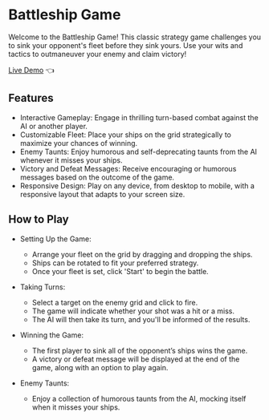# Battleship Game

Welcome to the Battleship Game! This classic strategy game challenges you to sink your opponent's fleet before they sink yours. Use your wits and tactics to outmaneuver your enemy and claim victory!

<p dir="auto">
  <a href="https://blazejzj.github.io/battleship/" rel="nofollow">Live Demo</a> 👈
</p>

## Features

- Interactive Gameplay: Engage in thrilling turn-based combat against the AI or another player.
- Customizable Fleet: Place your ships on the grid strategically to maximize your chances of winning.
- Enemy Taunts: Enjoy humorous and self-deprecating taunts from the AI whenever it misses your ships.
- Victory and Defeat Messages: Receive encouraging or humorous messages based on the outcome of the game.
- Responsive Design: Play on any device, from desktop to mobile, with a responsive layout that adapts to your screen size.

## How to Play

- Setting Up the Game:
  - Arrange your fleet on the grid by dragging and dropping the ships.
  - Ships can be rotated to fit your preferred strategy.
  - Once your fleet is set, click 'Start' to begin the battle.

- Taking Turns:
  - Select a target on the enemy grid and click to fire.
  - The game will indicate whether your shot was a hit or a miss.
  - The AI will then take its turn, and you'll be informed of the results.

- Winning the Game:
  - The first player to sink all of the opponent’s ships wins the game.
  - A victory or defeat message will be displayed at the end of the game, along with an option to play again.

- Enemy Taunts:
  - Enjoy a collection of humorous taunts from the AI, mocking itself when it misses your ships.
